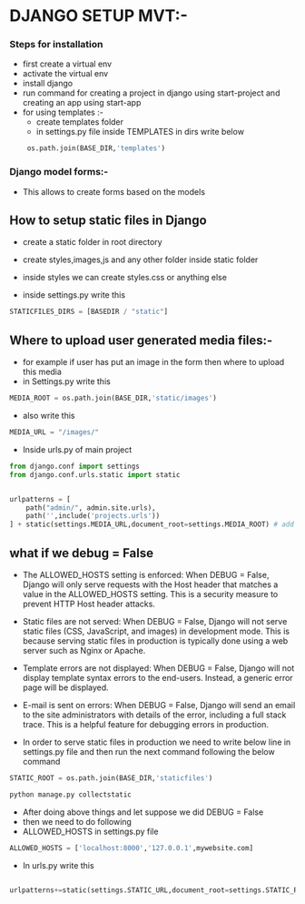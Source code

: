 


# DJANGO SETUP MVT:-


### Steps for installation

- first create a virtual env 
- activate the virtual env
- install django 
- run command for creating a project in django using start-project and creating an app using start-app
- for using templates :-
  - create templates folder 
  - in settings.py file inside TEMPLATES in dirs  write below 
  ```python 
   os.path.join(BASE_DIR,'templates')
  ```


### Django model forms:-

- This allows to create forms based on the models


## How to setup static files in Django 
- create a static folder in root directory
- create styles,images,js and any other folder inside static folder
- inside styles we can create styles.css or anything else

- inside settings.py write this
```python
STATICFILES_DIRS = [BASEDIR / "static"]
```

## Where to upload user generated media files:-

- for example if user has put an image in the form then where to upload this media
- in Settings.py write this
```python 
MEDIA_ROOT = os.path.join(BASE_DIR,'static/images')

```
- also write this 
```python
MEDIA_URL = "/images/"
```

- Inside urls.py of main project
```python 
from django.conf import settings
from django.conf.urls.static import static


urlpatterns = [
    path("admin/", admin.site.urls),
    path('',include('projects.urls'))  
] + static(settings.MEDIA_URL,document_root=settings.MEDIA_ROOT) # add this static behind urlpatterns
```

## what if we debug = False

- The ALLOWED_HOSTS setting is enforced: When DEBUG = False, Django will only serve requests with the Host header that matches a value in the ALLOWED_HOSTS setting. This is a security measure to prevent HTTP Host header attacks.

- Static files are not served: When DEBUG = False, Django will not serve static files (CSS, JavaScript, and images) in development mode. This is because serving static files in production is typically done using a web server such as Nginx or Apache.

- Template errors are not displayed: When DEBUG = False, Django will not display template syntax errors to the end-users. Instead, a generic error page will be displayed.

- E-mail is sent on errors: When DEBUG = False, Django will send an email to the site administrators with details of the error, including a full stack trace. This is a helpful feature for debugging errors in production.
- In order to serve static files in production we need to write below line in settings.py file and then run the next command following the below command
```python 
STATIC_ROOT = os.path.join(BASE_DIR,'staticfiles')
```
```python
python manage.py collectstatic
```
- After doing above things and let suppose we did DEBUG = False
- then we need to do following
- ALLOWED_HOSTS in settings.py file
```python
ALLOWED_HOSTS = ['localhost:8000','127.0.0.1',mywebsite.com]
```
- In urls.py write this 
```python

urlpatterns+=static(settings.STATIC_URL,document_root=settings.STATIC_ROOT)

```
























